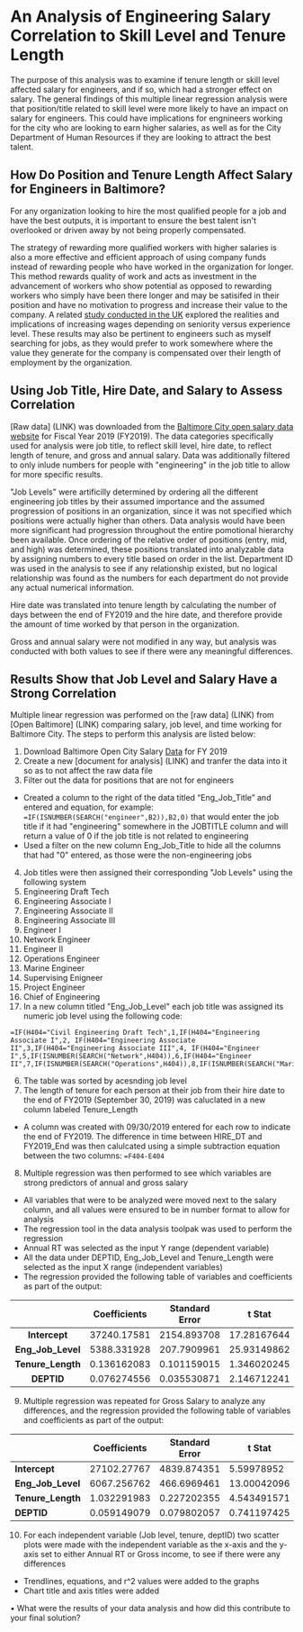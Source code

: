 # An Analysis of Engineering Salary Correlation to Skill Level and Tenure Length

The purpose of this analysis was to examine if tenure length or skill level affected salary for engineers, and if so, which had a stronger effect on salary. The general findings of this multiple linear regression analysis were that position/title related to skill level were more likely to have an impact on salary for engineers. This could have implications for engnineers working for the city who are looking to earn higher salaries, as well as for the City Department of Human Resources if they are looking to attract the best talent. 

## How Do Position and Tenure Length Affect Salary for Engineers in Baltimore?

For any organization looking to hire the most qualified people for a job and have the best outputs, it is important to ensure the best talent isn't overlooked or driven away by not being properly compensated. 

The strategy of rewarding more qualified workers with higher salaries is also a more effective and efficient approach of using company funds instead of rewarding people who have worked in the organization for longer. This method rewards quality of work and acts as investment in the advancement of workers who show potential as opposed to rewarding workers who simply have been there longer and may be satisifed in their position and have no motivation to progress and increase their value to the company. A related [study conducted in the UK](https://www-sciencedirect-com.proxy1.library.jhu.edu/science/article/pii/S0927537108001048) explored the realities and implications of increasing wages depending on seniority versus experience level. These results may also be pertinent to engineers such as myself searching for jobs, as they would prefer to work somewhere where the value they generate for the company is compensated over their length of employment by the organization. 

## Using Job Title, Hire Date, and Salary to Assess Correlation

[Raw data] (LINK)  was downloaded from the [Baltimore City open salary data website](https://data.baltimorecity.gov/widgets/6xv6-e66h) for Fiscal Year 2019 (FY2019). The data categories specifically used for analysis were job title, to reflect skill level, hire date, to reflect length of tenure, and gross and annual salary. Data was additionally filtered to only inlude numbers for people with "engineering" in the job title to allow for more specific results. 

"Job Levels" were artificilly determined by ordering all the different engineering job titles by their assumed importance and the assumed progression of positions in an organization, since it was not specified which positions were actually higher than others. Data analysis would have been more significant had progression throughout the entire pomotional hierarchy been available. Once ordering of the relative order of positions (entry, mid, and high) was determined, these positions translated into analyzable data by assigning numbers to every title based on order in the list. Department ID was used in the analysis to see if any relationship existed, but no logical relationship was found as the numbers for each department do not provide any actual numerical information. 

Hire date was translated into tenure length by calculating the number of days between the end of FY2019 and the hire date, and therefore provide the amount of time worked by that person in the organization. 

Gross and annual salary were not modified in any way, but analysis was conducted with both values to see if there were any meaningful differences. 

## Results Show that Job Level and Salary Have a Strong Correlation

Multiple linear regression was performed on the [raw data] (LINK) from [Open Baltimore] (LINK) comparing salary, job level, and time working for Baltimore City. The steps to perform this analysis are listed below:

1. Download Baltimore Open City Salary [Data](https://data.baltimorecity.gov/widgets/6xv6-e66h) for FY 2019
2. Create a new [document for analysis] (LINK) and tranfer the data into it so as to not affect the raw data file
3. Filter out the data for positions that are not for engineers
  * Created a column to the right of the data titled “Eng_Job_Title” and entered and equation, for example: `=IF(ISNUMBER(SEARCH("engineer",B2)),B2,0)` that would enter the job title if it had "engineering" somewhere in the JOBTITLE column and will return a value of 0 if the job title is not related to engineering
  * Used a filter on the new column Eng_Job_Title to hide all the columns that had "0" entered, as those were the non-engineering jobs
4. Job titles were then assigned their corresponding "Job Levels" using the following system
  1. Engineering Draft Tech 
  2. Engineering Associate I
  3. Engineering Associate II
  4. Engineering Associate III
  5. Engineer I
  6. Network Engineer
  7. Engineer II
  8. Operations Engineer
  9. Marine Engineer
  10. Supervising Enigneer
  11. Project Engineer
  12. Chief of Engineering
5. In a new column titled "Eng_Job_Level" each job title was assigned its numeric job level using the following code:
```
=IF(H404="Civil Engineering Draft Tech",1,IF(H404="Engineering Associate I",2, IF(H404="Engineering Associate II",3,IF(H404="Engineering Associate III",4, IF(H404="Engineer I",5,IF(ISNUMBER(SEARCH("Network",H404)),6,IF(H404="Engineer II",7,IF(ISNUMBER(SEARCH("Operations",H404)),8,IF(ISNUMBER(SEARCH("Marine",H404)),9,IF(ISNUMBER(SEARCH("Supervi",H404)),10,IF(ISNUMBER(SEARCH("Project",H404)),11,IF(ISNUMBER(SEARCH("Chief",H404)),12,0))))))))))))
```
6. The table was sorted by acesnding job level
7. The length of tenure for each person at their job from their hire date to the end of FY2019 (September 30, 2019) was caluclated in a new column labeled Tenure_Length
  *  A column was created with 09/30/2019 entered for each row to indicate the end of FY2019. The difference in time between HIRE_DT and FY2019_End was then calulcated using a simple subtraction equation between the two columns: `=F404-E404`
8. Multiple regression was then performed to see which variables are strong predictors of annual and gross salary
  * All variables that were to be analyzed were moved next to the salary column, and all values were ensured to be in number format to allow for analysis
  * The regression tool in the data analysis toolpak was used to perform the regression
  * Annual RT was selected as the input Y range (dependent variable)
  * All the data under DEPTID, Eng_Job_Level and Tenure_Length were selected as the input X range (independent variables)
  * The regression provided the following table of variables and coefficients as part of the output:
  
  | |Coefficients|	Standard Error|	t Stat	|P-value|
| :---:|:---:|:---:|:---:|:---:|
|**Intercept**	|37240.17581	|2154.893708	|17.28167644|	2.80555E-39|
|**Eng_Job_Level**|5388.331928	|207.7909961|	25.93149862|	5.64435E-61|
|**Tenure_Length**|	0.136162083|	0.101159015	|1.346020245	|0.180088199|
|**DEPTID**	|0.076274556|	0.035530871|	2.146712241	|0.033233813|
  
9. Multiple regression was repeated for Gross Salary to analyze any differences, and the regression provided the following table of variables and coefficients as part of the output:

| |Coefficients|	Standard Error|	t Stat	|P-value|
| ---|---|---|---|---|
|**Intercept**	|27102.27767	|4839.874351	|5.59978952|	8.47226E-08|
|**Eng_Job_Level**|6067.256762	|466.6969461|	13.00042096|	2.84914E-27|
|**Tenure_Length**|	1.032291983|	0.227202355	|4.543491571	|1.04557E-05|
|**DEPTID**	|0.059149079|	0.079802057|	0.741197425|	0.459596375|

10. For each independent variable (Job level, tenure, deptID) two scatter plots were made with the independent variable as the x-axis and the y-axis set to either Annual RT or Gross income, to see if there were any differences
  * Trendlines, equations, and r^2 values were added to the graphs
  * Chart title and axis titles were added
  








•	What were the results of your data analysis and how did this contribute to your final solution?


